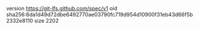 version https://git-lfs.github.com/spec/v1
oid sha256:6da1d49d72dbe6492770ae03790fc719d954d10900f31eb43d66f5b2332e8110
size 2202
